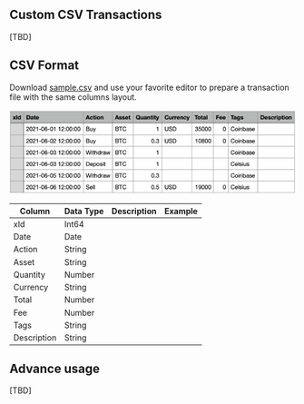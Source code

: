 ## Custom CSV Transactions

[TBD]


## CSV Format

Download [sample.csv](/assets/whitepaper-sample.csv) and use your favorite editor to prepare a transaction file with the same columns layout.

![Sample.csv](/assets/images/whitepaper-sample.png)

| Column       | Data Type   | Description | Example     |
---------------|-------------|-------------|--------------
| xId          | Int64       |             |             |
| Date         | Date        |             |             |
| Action       | String      |             |             |
| Asset        | String      |             |             |
| Quantity     | Number      |             |             |
| Currency     | String      |             |             |
| Total        | Number      |             |             |
| Fee          | Number      |             |             |
| Tags         | String      |             |             |
| Description  | String      |             |             |

## Advance usage

[TBD]

